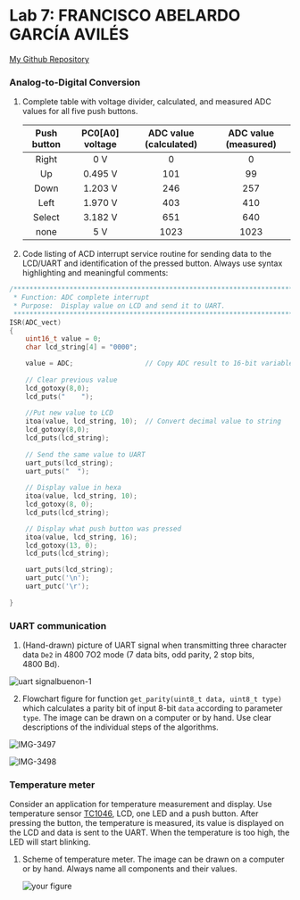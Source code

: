 # Lab 7: FRANCISCO ABELARDO GARCÍA AVILÉS


[My Github Repository](https://github.com/franciscogrca/Digital-electronics-2)


### Analog-to-Digital Conversion

1. Complete table with voltage divider, calculated, and measured ADC values for all five push buttons.

   | **Push button** | **PC0[A0] voltage** | **ADC value (calculated)** | **ADC value (measured)** |
   | :-: | :-: | :-: | :-: |
   | Right  | 0&nbsp;V | 0   | 0 |
   | Up     | 0.495&nbsp;V | 101 | 99 |
   | Down   |   1.203&nbsp;V    |  246   | 257 |
   | Left   |    1.970&nbsp;V   |  403   | 410 |
   | Select |    3.182&nbsp;V   |   651  | 640 |
   | none   |    5&nbsp;V   |   1023  | 1023 |

2. Code listing of ACD interrupt service routine for sending data to the LCD/UART and identification of the pressed button. Always use syntax highlighting and meaningful comments:

```c
/**********************************************************************
 * Function: ADC complete interrupt
 * Purpose:  Display value on LCD and send it to UART.
 **********************************************************************/
ISR(ADC_vect)
{
    uint16_t value = 0;
    char lcd_string[4] = "0000";

    value = ADC;                  // Copy ADC result to 16-bit variable
    
    // Clear previous value
    lcd_gotoxy(8,0);
    lcd_puts("    ");
    
    //Put new value to LCD
    itoa(value, lcd_string, 10);  // Convert decimal value to string
    lcd_gotoxy(8,0);
    lcd_puts(lcd_string);
    
    // Send the same value to UART
    uart_puts(lcd_string);
    uart_puts("  ");
       
    // Display value in hexa
    itoa(value, lcd_string, 10);
    lcd_gotoxy(8, 0);
    lcd_puts(lcd_string);

    // Display what push button was pressed
    itoa(value, lcd_string, 16);
    lcd_gotoxy(13, 0);
    lcd_puts(lcd_string);

    uart_puts(lcd_string);
    uart_putc('\n');
    uart_putc('\r');
   
}
```


### UART communication

1. (Hand-drawn) picture of UART signal when transmitting three character data `De2` in 4800 7O2 mode (7 data bits, odd parity, 2 stop bits, 4800&nbsp;Bd).

  ![uart signalbuenon-1](https://user-images.githubusercontent.com/91128800/140737030-844c3530-f8a6-40a8-a7e5-e96844b6aeaf.jpg)


2. Flowchart figure for function `get_parity(uint8_t data, uint8_t type)` which calculates a parity bit of input 8-bit `data` according to parameter `type`. The image can be drawn on a computer or by hand. Use clear descriptions of the individual steps of the algorithms.

  ![IMG-3497](https://user-images.githubusercontent.com/91128800/140805145-d81f4adf-252d-47b6-b7cc-fce42fc78c1c.jpg)

![IMG-3498](https://user-images.githubusercontent.com/91128800/140805153-8f9cc465-7f3c-46fc-80ee-1c955ad731ce.jpg)


### Temperature meter

Consider an application for temperature measurement and display. Use temperature sensor [TC1046](http://ww1.microchip.com/downloads/en/DeviceDoc/21496C.pdf), LCD, one LED and a push button. After pressing the button, the temperature is measured, its value is displayed on the LCD and data is sent to the UART. When the temperature is too high, the LED will start blinking.

1. Scheme of temperature meter. The image can be drawn on a computer or by hand. Always name all components and their values.

   ![your figure]()
